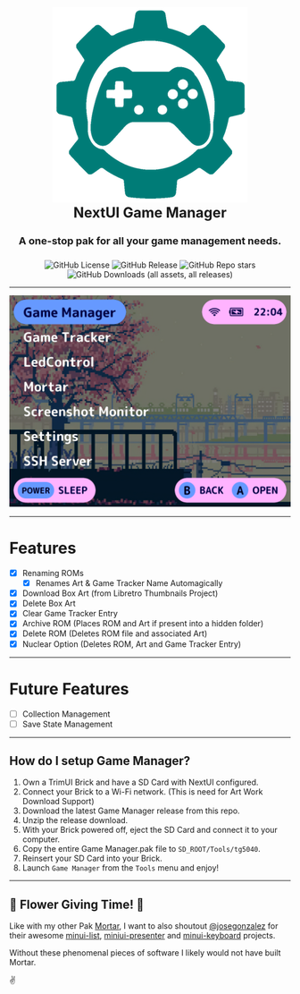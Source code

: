 <div align="center">
    <img src=".github/resources/game_manager_logo.png" width="auto" alt="Game Manager Logo">
<h3 style="font-size: 25px; margin-top:0px; padding-top: 0px;">
    NextUI Game Manager
</h3>

<h4 style="font-size: 18px;">
A one-stop pak for all your game management needs.
</h4>


![GitHub License](https://img.shields.io/github/license/UncleJunVip/nextui-game-manager?style=for-the-badge)
![GitHub Release](https://img.shields.io/github/v/release/UncleJunVIP/nextui-game-manager?sort=semver&style=for-the-badge)
![GitHub Repo stars](https://img.shields.io/github/stars/UncleJunVip/nextui-game-manager?style=for-the-badge)
![GitHub Downloads (all assets, all releases)](https://img.shields.io/github/downloads/UncleJunVIP/nextui-game-manager/total?style=for-the-badge&label=Total%20Downloads)


<hr />

<img src=".github/resources/game_tracker_preview.webp" width="auto" alt="Preview">

</div>

---

# Features

- [x] Renaming ROMs
    - [x] Renames Art & Game Tracker Name Automagically
- [x] Download Box Art (from Libretro Thumbnails Project)
- [x] Delete Box Art
- [x] Clear Game Tracker Entry
- [x] Archive ROM (Places ROM and Art if present into a hidden folder)
- [x] Delete ROM (Deletes ROM file and associated Art)
- [x] Nuclear Option (Deletes ROM, Art and Game Tracker Entry)

---

# Future Features

- [ ] Collection Management
- [ ] Save State Management

---

## How do I setup Game Manager?

1. Own a TrimUI Brick and have a SD Card with NextUI configured.
2. Connect your Brick to a Wi-Fi network. (This is need for Art Work Download Support)
3. Download the latest Game Manager release from this repo.
4. Unzip the release download.
5. With your Brick powered off, eject the SD Card and connect it to your computer.
6. Copy the entire Game Manager.pak file to `SD_ROOT/Tools/tg5040`.
7. Reinsert your SD Card into your Brick.
8. Launch `Game Manager` from the `Tools` menu and enjoy!

---

## 🌸 Flower Giving Time! 🌸

Like with my other Pak [Mortar](https://github.com/UncleJunVIP/Mortar.pak), I want to also
shoutout [@josegonzalez](https://github.com/josegonzalez) for their
awesome [minui-list](https://github.com/josegonzalez/minui-list), [miniui-presenter](https://github.com/josegonzalez/minui-presenter)
and [minui-keyboard](https://github.com/josegonzalez/minui-keyboard) projects.

Without these phenomenal pieces of software I likely would not have built Mortar.

✌️
